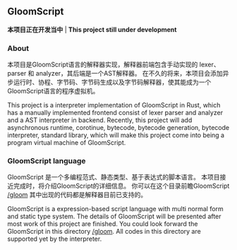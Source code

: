 ## GloomScript

**本项目正在开发当中** |
**This project still under development**

### About

本项目是GloomScript语言的解释器实现，解释器前端包含手动实现的 lexer、parser 和 analyzer，其后端是一个AST解释器。
在不久的将来，本项目会添加异步运行时、协程、字节码、字节码生成以及字节码解释器，使其能成为一个GloomScript语言的程序虚拟机。

This project is a interpreter implementation of GloomScript in Rust, 
  which has a manually implemented frontend consist of lexer parser and analyzer and a AST interpreter in backend.
Recently, this project will add asynchronous runtime, corotinue, bytecode, bytecode generation, bytecode interpreter, standard library, 
  which will make this project come into being a program virtual machine of GloomScript.
  
### GloomScript language

GloomScript 是一个多编程范式、静态类型、基于表达式的脚本语言。
本项目接近完成时，将介绍GloomScript的详细信息。
你可以在这个目录前瞻GloomScript [/gloom](https://github.com/Xie-Jason/GloomScript/tree/master/gloom)
其中出现的代码都是解释器目前已支持的。

GloomScript is a expression-based script language with multi normal form and static type system. 
The details of GloomScript will be presented after most work of this project are finished.
You could look forward the GloomScript in this directory [/gloom](https://github.com/Xie-Jason/GloomScript/tree/master/gloom).
All codes in this directory are supported yet by the interpreter.
